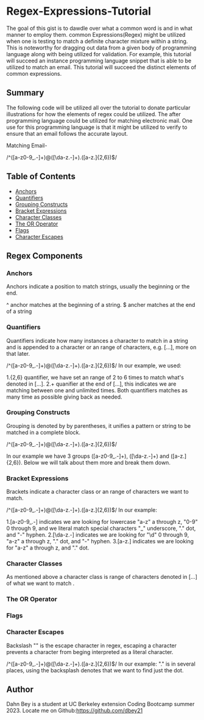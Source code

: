 # Regex-Expressions-Tutorial
The goal of this gist is to dawdle over what a common word is and in what manner to employ them. common Expressions(Regex) might be utilized when one is testing to match a definite character mixture within a string. This is noteworthy for dragging out data from a given body of programming language along with being utilized for validation. For example, this tutorial will succeed an instance programming language snippet that is able to be utilized to match an email. This tutorial will succeed the distinct elements of common expressions.

## Summary


The following code will be utilized all over the tutorial to donate particular illustrations for how the elements of regex could be utilized. The after programming language could be utilized for matching electronic mail. One use for this programming language is that it might be utilized to verify to ensure that an email follows the accurate layout.

Matching Email-

/^([a-z0-9_\.-]+)@([\da-z\.-]+)\.([a-z\.]{2,6})$/


## Table of Contents

- [Anchors](#anchors)
- [Quantifiers](#quantifiers)
- [Grouping Constructs](#grouping-constructs)
- [Bracket Expressions](#bracket-expressions)
- [Character Classes](#character-classes)
- [The OR Operator](#the-or-operator)
- [Flags](#flags)
- [Character Escapes](#character-escapes)

## Regex Components

### Anchors
Anchors indicate a position to match strings, usually the beginning or the end.

^ anchor matches at the beginning of a string. $ ancher matches at the end of a string

### Quantifiers
Quantifiers indicate how many instances a character to match in a string and is appended to a character or an range of characters, e.g. [...], more on that later.

/^([a-z0-9_\.-]+)@([\da-z\.-]+)\.([a-z\.]{2,6})$/
In our example, we used:

1.{2,6} quantifier, we have set an range of 2 to 6 times to match what's denoted in [...].
2.+ quanifier at the end of [...], this indicates we are matching between one and unlimited times. Both quantifiers matches as many time as possible giving back as needed.

### Grouping Constructs
Grouping is denoted by by parentheses, it unifies a pattern or string to be matched in a complete block.

/^([a-z0-9_\.-]+)@([\da-z\.-]+)\.([a-z\.]{2,6})$/

In our example we have 3 groups ([a-z0-9_\.-]+), ([\da-z\.-]+) and ([a-z\.]{2,6}). Below we will talk about them more and break them down.

### Bracket Expressions
Brackets indicate a character class or an range of characters we want to match.

/^([a-z0-9_\.-]+)@([\da-z\.-]+)\.([a-z\.]{2,6})$/
In our example:

1.[a-z0-9_\.-] indicates we are looking for lowercase "a-z" a through z, "0-9" 0 through 9, and we literal match special characters "_" underscore, "\." dot, and "-" hyphen.
2.[\da-z\.-] indicates we are looking for "\d" 0 through 9, "a-z" a through z, "\." dot, and "-" hyphen.
3.[a-z\.] indicates we are looking for "a-z" a through z, and  "\." dot.

### Character Classes
As mentioned above a character class is range of characters denoted in [...] of what we want to match .
### The OR Operator

### Flags

### Character Escapes
Backslash "" is the escape character in regex, escaping a character prevents a character from beging interpreted as a literal character.

/^([a-z0-9_\.-]+)@([\da-z\.-]+)\.([a-z\.]{2,6})$/
In our example: "\." is in several places, using the backsplash denotes that we want to find just the dot.
## Author

Dahn Bey is a student at UC Berkeley extension Coding Bootcamp summer 2023. Locate me on Github:https://github.com/dbey21
